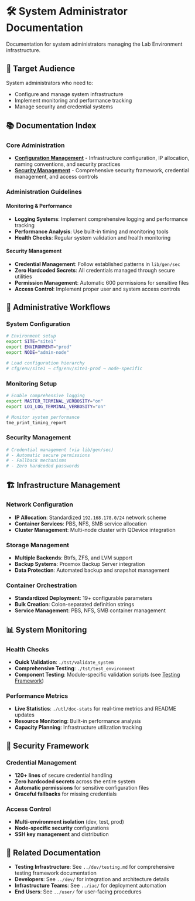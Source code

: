 # 🛠️ System Administrator Documentation

Documentation for system administrators managing the Lab Environment infrastructure.

## 🎯 Target Audience

System administrators who need to:
- Configure and manage system infrastructure
- Implement monitoring and performance tracking
- Manage security and credential systems

## 📚 Documentation Index

### Core Administration
- **[Configuration Management](configuration.md)** - Infrastructure configuration, IP allocation, naming conventions, and security practices
- **[Security Management](security.md)** - Comprehensive security framework, credential management, and access controls

### Administration Guidelines

#### Monitoring & Performance
- **Logging Systems**: Implement comprehensive logging and performance tracking
- **Performance Analysis**: Use built-in timing and monitoring tools
- **Health Checks**: Regular system validation and health monitoring

#### Security Management
- **Credential Management**: Follow established patterns in `lib/gen/sec`
- **Zero Hardcoded Secrets**: All credentials managed through secure utilities
- **Permission Management**: Automatic 600 permissions for sensitive files
- **Access Control**: Implement proper user and system access controls

## 🔧 Administrative Workflows

### System Configuration
```bash
# Environment setup
export SITE="site1"
export ENVIRONMENT="prod"
export NODE="admin-node"

# Load configuration hierarchy
# cfg/env/site1 → cfg/env/site1-prod → node-specific
```

### Monitoring Setup
```bash
# Enable comprehensive logging
export MASTER_TERMINAL_VERBOSITY="on"
export LO1_LOG_TERMINAL_VERBOSITY="on"

# Monitor system performance
tme_print_timing_report
```

### Security Management
```bash
# Credential management (via lib/gen/sec)
# - Automatic secure permissions
# - Fallback mechanisms
# - Zero hardcoded passwords
```

## 🏗️ Infrastructure Management

### Network Configuration
- **IP Allocation**: Standardized `192.168.178.0/24` network scheme
- **Container Services**: PBS, NFS, SMB service allocation
- **Cluster Management**: Multi-node cluster with QDevice integration

### Storage Management
- **Multiple Backends**: Btrfs, ZFS, and LVM support
- **Backup Systems**: Proxmox Backup Server integration
- **Data Protection**: Automated backup and snapshot management

### Container Orchestration
- **Standardized Deployment**: 19+ configurable parameters
- **Bulk Creation**: Colon-separated definition strings
- **Service Management**: PBS, NFS, SMB container management

## 📊 System Monitoring

### Health Checks
- **Quick Validation**: `./tst/validate_system`
- **Comprehensive Testing**: `./tst/test_environment`
- **Component Testing**: Module-specific validation scripts (see [Testing Framework](../dev/testing.md))

### Performance Metrics
- **Live Statistics**: `./utl/doc-stats` for real-time metrics and README updates
- **Resource Monitoring**: Built-in performance analysis
- **Capacity Planning**: Infrastructure utilization tracking

## 🔐 Security Framework

### Credential Management
- **120+ lines** of secure credential handling
- **Zero hardcoded secrets** across the entire system
- **Automatic permissions** for sensitive configuration files
- **Graceful fallbacks** for missing credentials

### Access Control
- **Multi-environment isolation** (dev, test, prod)
- **Node-specific security** configurations
- **SSH key management** and distribution

## 📖 Related Documentation

- **Testing Infrastructure**: See `../dev/testing.md` for comprehensive testing framework documentation
- **Developers**: See `../dev/` for integration and architecture details
- **Infrastructure Teams**: See `../iac/` for deployment automation
- **End Users**: See `../user/` for user-facing procedures
